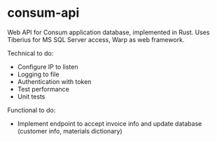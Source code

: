 # consum-api
Web API for Consum application database, implemented in Rust. 
Uses Tiberius for MS SQL Server access, Warp as web framework.

Technical to do:
- Configure IP to listen
- Logging to file
- Authentication with token
- Test performance
- Unit tests

Functional to do:
- Implement endpoint to accept invoice info and update database (customer info, materials dictionary)

